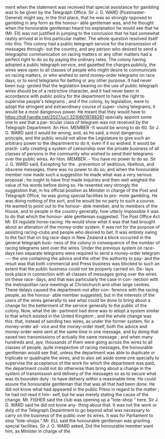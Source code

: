 ment when the statement was received that special assistance for gambling was to be given by the Telegraph Office. Sir J. G. WARD (Postmaster-General) might say, in the first place, that he was as strongly opposed to gambling in any form as the honour- able gentleman was, and he thought when the honourable gentleman heard his explanation he would see that he (Mr. Ell) was not justified in jumping to the conclusion that he had somewhat rashly arrived at in this particular matter. The whole question resolved itself into this: This colony had a public telegraph service for the transmission of messages through- out the country, and any person who desired to send a telegraphic communication on racing matters or any other matters had a perfect right to do so by paying the ordinary rates. The colony having adopted a public telegraph service, and gazetted the charges publicly, the wires were open to all classes of people who might desire to communicate on racing matters, or who wished to send money-order telegrams on race days, or to send telegrams for betting or any other purpose. It had never been sug- gested that the legislation bearing on the use of public telegraph wires should be of a restrictive character, and it had never been in accordance with public policy for the department to have the right to supervise people's telegrams ; and if the colony, by legislation, were to adopt the stringent and extraordinary course of super- vising telegrams, it would be a most dangerous power. He meant that they would have to https://hdl.handle.net/2027/uc1.32106019788261 specially appoint some one to see that a par- ticular class of telegram was not received by the Telegraph Department. An Hon. MEMBER -It would be wrong to do 60. Sir J. G. WARD said it would be wrong, and, as he said, a most dangerous principle, and the public would not allow the Legislature to give such an arbitrary power to the department to do it, even if it so wished. It would be practi- cally creating a system of censorship over the private business of all classes of persons in the community who wished to send their telegrams over the public wires. An Hon. MEMBER .- You have no power to do so. Sir J. G. WARD said, Excepting for the . prevention of seditious, libellous, and obscene messages, there was no power to do so; and when the honourable member now made such a suggestion he made what was a very serious proposal ; he ought to have first made inquiries and then well weighed the value of his words before doing so. He resented very strongly the suggestion that, in his official position as Minister in charge of the Post and Telegraph Office, he was giving special facilities to pro- mote gambling. He was doing nothing of the sort, and he would be no party to such a course. He wanted to point out to the honour- able member, and to members of the House, and to people in the country generally, how utterly impossible it was to do that which the honour- able gentleman suggested. The Post Office Act Mr. Ell regulate horse-racing. He would show what it was that had brought about an alteration of the money-order system. It was not for the purpose of assisting racing-clubs and people who desired to bet. It was entirely owing to the fact that on big race-days in New Zealand a block occurred in the general telegraph busi- ness of the colony in consequence of the number of racing telegrams sent over the wires. Under the previous system on race-days two separate telegrams were required to send a money-order telegram --- the one containing the advice and the other the authority to pay- and the resuit was that both commercial and Press business was blocked to such an extent that the public business could not be properly carried on. De- lays took place in connection with all classes of messages going over the wires on these race- days, and that was particularly the case in con- nection with the metropolitan race meetings at Christchurch and other large centres. These delays caused the department-not after con- ference with the racing people, as the honour- able member suggested, but in the interests of the users of the wires generally-to see what could be done to bring about a change for the betterment of the service generally to the public of the colony. Now, what the de- partment had done was to adopt a system similar to that which existed in the United Kingdom ; and the whole change was this: that, instead of sending two wires, as under the former system, for a money-order ad- vice and the money-order itself, both the advice and money-order were sent at the same time in one message, and by doing that saved two transmissions of actually the same message ; and when many hundreds and, aye, thousands of them were going across the wires to all classes of people, quite irrespective of racing messages, the honourable gentleman would see that, unless the department was able to duplicate or triplicate or quadruple the wires, and to also set aside some one specially to supervise the acceptance of the work for which the department was paid, the department could not do otherwise than bring about a change in the system of transmission and delivery of the messages so as to secure what was its bounden duty : to have delivery within a reasonable time. He could assure the honourable gentleman that that was all that had been done. He did not know what had appeared in the public Press in regard to the matter ; he had not read it him- self, but he was merely stating the cause of the change. Mr. FISHER said the club was opening up a "tote-shop " here. Sir J. G. WARD said he did not know any- thing about that. It was not the work or duty of the Telegraph Department to go beyond what was necessary to carry on the business of the public over its wires. It was for Parliament to stop "tote-shops." Mr. ELL said the honourable gentleman was granting special facilities. Sir J. G. WARD asked, Did the honourable member want him, as Minister in charge of the 